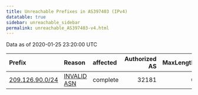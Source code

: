 ```yaml
---
title: Unreachable Prefixes in AS397403 (IPv4)
datatable: true
sidebar: unreachable_sidebar
permalink: unreachable_AS397403-v4.html
---
```


Data as of 2020-01-25 23:20:00 UTC


<div class="datatable-begin"></div>

| Prefix                                                   | Reason                                                                                                  | affected   |   Authorized AS |   MaxLength | Anchor                           |   unreachable /24s |
|:---------------------------------------------------------|:--------------------------------------------------------------------------------------------------------|:-----------|----------------:|------------:|:---------------------------------|-------------------:|
| [209.126.90.0/24](https://stat.ripe.net/209.126.90.0/24) | [INVALID ASN](https://rpki-validator.ripe.net/announcement-preview?asn=AS397403&prefix=209.126.90.0/24) | complete   |           32181 |           0 | [ARIN](unreachable_ARIN-v4.html) |                  1 |

<div class="datatable-end"></div>